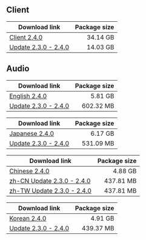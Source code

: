 ## Client

| Download link | Package size |
| ------------- | ------------:|
| [Client 2.4.0](https://autopatchos.starrails.com/client/download/20240719103540_r670trRHzhCRTAiW/PC/StarRail_2.4.0.zip) | 34.14 GB |
| [Update 2.3.0 - 2.4.0](https://autopatchos.starrails.com/client/diff/hkrpg_global/game_2.3.0_2.4.0_hdiff_LtSmsraRrcMxgDYI.zip) | 14.03 GB |


## Audio

| Download link | Package size |
| ------------- | ------------:|
| [English 2.4.0](https://autopatchos.starrails.com/client/download/20240719103540_r670trRHzhCRTAiW/PC/English.zip) | 5.81 GB |
| [Update 2.3.0 - 2.4.0](https://autopatchos.starrails.com/client/diff/hkrpg_global/audio_en-us_2.3.0_2.4.0_hdiff_sOsaVOAnBhUktuwc.zip) | 602.32 MB |

| Download link | Package size |
| ------------- | ------------:|
| [Japanese 2.4.0](https://autopatchos.starrails.com/client/download/20240719103540_r670trRHzhCRTAiW/PC/Japanese.zip) | 6.17 GB |
| [Update 2.3.0 - 2.4.0](https://autopatchos.starrails.com/client/diff/hkrpg_global/audio_ja-jp_2.3.0_2.4.0_hdiff_ZHDOShRDwKxftYci.zip) | 531.09 MB |

| Download link | Package size |
| ------------- | ------------:|
| [Chinese 2.4.0](https://autopatchos.starrails.com/client/download/20240719103540_r670trRHzhCRTAiW/PC/Chinese.zip) | 4.88 GB |
| [zh-CN Update 2.3.0 - 2.4.0](https://autopatchos.starrails.com/client/diff/hkrpg_global/audio_zh-cn_2.3.0_2.4.0_hdiff_QfbbvbqbQgRHIYWB.zip) | 437.81 MB |
| [zh-TW Update 2.3.0 - 2.4.0](https://autopatchos.starrails.com/client/diff/hkrpg_global/audio_zh-tw_2.3.0_2.4.0_hdiff_OujSdoVCbKYJxfBE.zip) | 437.81 MB |

| Download link | Package size |
| ------------- | ------------:|
| [Korean 2.4.0](https://autopatchos.starrails.com/client/download/20240719103540_r670trRHzhCRTAiW/PC/Korean.zip) | 4.91 GB |
| [Update 2.3.0 - 2.4.0](https://autopatchos.starrails.com/client/diff/hkrpg_global/audio_ko-kr_2.3.0_2.4.0_hdiff_ZnYscnzRRlIuEyRb.zip) | 439.37 MB |
